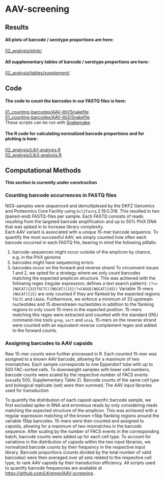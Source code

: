 # AAV-screening

## Results
#### All plots of barcode / serotype proportions are here:
[02_analysis/plots/](02_analysis/plots/)

#### All supplementary tables of barcode / serotype proportions are here:
[02_analysis/tables/supplement/](02_analysis/tables/supplement/)

## Code
#### The code to count the barcodes in our FASTQ files is here:
[01_counting-barcodes/AAV-lib1/Snakefile](01_counting-barcodes/AAV-lib1/Snakefile)  
[01_counting-barcodes/AAV-lib3/Snakefile](01_counting-barcodes/AAV-lib3/Snakefile)  
These scripts can be run with [Snakemake](https://snakemake.readthedocs.io).

#### The R code for calculating normalized barcode proportions and for plotting is here:
[02_analysis/Lib1-analysis.R](02_analysis/Lib1-analysis.R)  
[02_analysis/Lib3-analysis.R](02_analysis/Lib3-analysis.R)  

## Computational Methods

__This section is currently under construction__

### Counting barcode occurrences in FASTQ files
NGS-samples were sequenced and demultiplexed by the DKFZ Genomics and Proteomics Core Facility using `bcl2fastq` 2.19.0.316.
This resulted in two (paired-end) FASTQ-files per sample.
Each FASTQ consists of reads resulting from the targeted barcode amplification and up to 50% PhiX DNA that was spiked in to increase library complexity.  
Each AAV variant is associated with a unique 15-mer barcode sequence.
To quantify the most successful AAV, we simply counted how often each barcode occurred in each FASTQ file, bearing in mind the following pitfalls:
1. barcode-sequences might occur outside of the amplicon by chance, e.g. in the PhiX genome
2. barcodes might have sequencing errors
3. barcodes occur on the forward and reverse strand
To circumvent issues 1 and 2, we opted for a strategy where we only count barcodes matching the expected amplicon structure. 
This was achieved with the following regex (regular expression; defines a text search pattern):
`(?<=[NGCAT]{33}TGCTC)[NGCAT]{15}(?=CAGGG[NGCAT]{45})`
Variable 15-mers `[NGCAT]{15}` are only counted if they are flanked by the expected regions `TGCTC` and `CAGGG`.
Furthermore, we enforce a minimum of 33 upstream nucleotides and 15 downstream nucleotides in addition to the flanking regions to only count 15-mers in the expected position.
15-mers matching this regex were extracted and counted with the standard GNU command-line tools `grep`, `sort` and `uniq`.
15-mers on the reverse strand were counted with an equivalent reverse complement regex and added to the forward counts.
### Assigning barcodes to AAV capsids
Raw 15-mer counts were further processed in R.
Each counted 15-mer was assigned to a known AAV barcode, allowing for a maximum of two mismatches.
Each sample corresponds to one Eppendorf tube with up to 500 FAC-sorted cells.
To downweight samples with lower cell numbers, barcode counts were scaled by the respective number of FACS events (usually 500, Supplementary Table 2).
Barcode counts of the same cell type and biological replicate (set) were then summed.
The AAV input libraries used for transduction


To quantify the distribution of each capsid-specific barcode sample, we first excluded spike-in
RNA and erroneous reads by only considering reads matching the expected structure of the
amplicon. This was achieved with a regular expression matching of the known ±5bp flanking
regions around the variable 15bp barcodes. 15-mers were then counted and assigned to capsids,
allowing for a maximum of two mismatches in the barcode sequence. After scaling by the number
of FACS events in the corresponding batch, barcode counts were added up for each cell type. To
account for variations in the distribution of capsids within the two input libraries, we normalized
barcode counts by their frequency in the respective input library. Barcode proportions (counts
divided by the total number of valid barcodes) were then averaged over all sets related to the
respective cell type, to rank AAV capsids by their transduction efficiency. All scripts used to
quantify barcode frequencies are available at https://github.com/LKremer/AAV-screening .